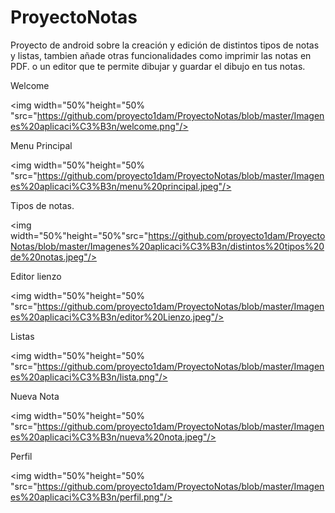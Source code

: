 # ProyectoNotas
Proyecto de android sobre la creación y edición de distintos tipos de notas y listas, tambien añade otras funcionalidades como imprimir las notas en PDF. o un editor que te  permite dibujar y guardar el dibujo en tus notas.


<p>Welcome</p>

<img width="50%"height="50%
"src="https://github.com/proyecto1dam/ProyectoNotas/blob/master/Imagenes%20aplicaci%C3%B3n/welcome.png"/>


<p>Menu Principal</p>

<img width="50%"height="50%
"src="https://github.com/proyecto1dam/ProyectoNotas/blob/master/Imagenes%20aplicaci%C3%B3n/menu%20principal.jpeg"/>

<p>Tipos de notas.</p>

<img width="50%"height="50%"src="https://github.com/proyecto1dam/ProyectoNotas/blob/master/Imagenes%20aplicaci%C3%B3n/distintos%20tipos%20de%20notas.jpeg"/>

<p>Editor lienzo</p>

<img width="50%"height="50%
"src="https://github.com/proyecto1dam/ProyectoNotas/blob/master/Imagenes%20aplicaci%C3%B3n/editor%20Lienzo.jpeg"/>

<p>Listas</p>

<img width="50%"height="50%
"src="https://github.com/proyecto1dam/ProyectoNotas/blob/master/Imagenes%20aplicaci%C3%B3n/lista.png"/>

<p>Nueva Nota</p>

<img width="50%"height="50%
"src="https://github.com/proyecto1dam/ProyectoNotas/blob/master/Imagenes%20aplicaci%C3%B3n/nueva%20nota.jpeg"/>

<p>Perfil</p>

<img width="50%"height="50%
"src="https://github.com/proyecto1dam/ProyectoNotas/blob/master/Imagenes%20aplicaci%C3%B3n/perfil.png"/>



